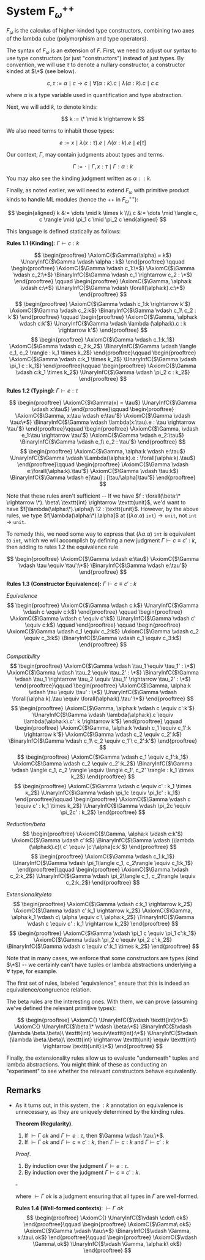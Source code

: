 # System F$_\omega^{++}$

$F_\omega$ is the calculus of higher-kinded type constructors, combining two
axes of the lambda cube (polymorphism and type operators).

The syntax of $F_\omega$ is an extension of $F$. First, we need to
adjust our syntax to use type constructors (or just "constructors") instead of
just types. By convention, we will use $\tau$ to denote a nullary constructor,
a constructor kinded at $\*$ (see below).

$$
c, \tau := \alpha \mid c \rightarrow c \mid \forall (\alpha : k).c
  \mid \lambda (\alpha : k) .c \mid c\ c
$$

where $\alpha$ is a type variable used in quantification and type abstraction.

Next, we will add $k$, to denote kinds:

$$
k := \* \mid k \rightarrow k
$$

We also need terms to inhabit those types:

$$
e := x \mid \lambda (x:\tau).e \mid \Lambda(\alpha:k).e \mid e[\tau]
$$

Our context, $\Gamma$, may contain judgments about types and terms.

$$
\Gamma := \cdot \mid \Gamma, x:\tau \mid \Gamma : \alpha:k
$$

You may also see the kinding judgment written as $\alpha :: k$.

Finally, as noted earlier, we will need to extend $F_\omega$ with primitive
product kinds to handle ML modules (hence the ++ in $F_\omega^{++}$):

$$
\begin{aligned}
k &:= \dots \mid k \times k \\\\
c &:= \dots \mid \langle c, c \rangle \mid \pi_1 c \mid \pi_2 c
\end{aligned}
$$

This language is defined statically as follows:

**Rules 1.1 (Kinding)**: $\Gamma \vdash c:k$

$$
\begin{prooftree}
\AxiomC{$\Gamma(\alpha) = k$}
\UnaryInfC{$\Gamma \vdash \alpha : k$}
\end{prooftree} \qquad
\begin{prooftree}
\AxiomC{$\Gamma \vdash c_1:\*$}
\AxiomC{$\Gamma \vdash c_2:\*$}
\BinaryInfC{$\Gamma \vdash c_1 \rightarrow c_2 : \*$}
\end{prooftree} \qquad
\begin{prooftree}
\AxiomC{$\Gamma, \alpha:k \vdash c:\*$}
\UnaryInfC{$\Gamma \vdash \forall(\alpha:k).c:\*$}
\end{prooftree}
$$
$$
\begin{prooftree}
\AxiomC{$\Gamma \vdash c_1:k \rightarrow k'$}
\AxiomC{$\Gamma \vdash c_2:k$}
\BinaryInfC{$\Gamma \vdash c_1\ c_2 : k'$}
\end{prooftree} \qquad
\begin{prooftree}
\AxiomC{$\Gamma, \alpha:k \vdash c:k'$}
\UnaryInfC{$\Gamma \vdash \lambda (\alpha:k).c : k \rightarrow k'$}
\end{prooftree}
$$
$$
\begin{prooftree}
\AxiomC{$\Gamma \vdash c_1:k_1$}
\AxiomC{$\Gamma \vdash c_2:k_2$}
\BinaryInfC{$\Gamma \vdash \langle c_1, c_2 \rangle : k_1 \times k_2$}
\end{prooftree}\qquad
\begin{prooftree}
\AxiomC{$\Gamma \vdash c:k_1 \times k_2$}
\UnaryInfC{$\Gamma \vdash \pi_1 c : k_1$}
\end{prooftree}\qquad
\begin{prooftree}
\AxiomC{$\Gamma \vdash c:k_1 \times k_2$}
\UnaryInfC{$\Gamma \vdash \pi_2 c : k_2$}
\end{prooftree}
$$

**Rules 1.2 (Typing)**: $\Gamma \vdash e:\tau$

$$
\begin{prooftree}
\AxiomC{$\Gamma(x) = \tau$}
\UnaryInfC{$\Gamma \vdash x:\tau$}
\end{prooftree}\qquad
\begin{prooftree}
\AxiomC{$\Gamma, x:\tau \vdash e:\tau'$}
\AxiomC{$\Gamma \vdash \tau:\*$}
\BinaryInfC{$\Gamma \vdash \lambda(x:\tau).e : \tau \rightarrow \tau'$}
\end{prooftree}\qquad
\begin{prooftree}
\AxiomC{$\Gamma, \vdash e_1:\tau \rightarrow \tau'$}
\AxiomC{$\Gamma \vdash e_2:\tau$}
\BinaryInfC{$\Gamma \vdash e_1\ e_2 : \tau'$}
\end{prooftree}
$$
$$
\begin{prooftree}
\AxiomC{$\Gamma, \alpha:k \vdash e:\tau$}
\UnaryInfC{$\Gamma \vdash \Lambda(\alpha:k).e : \forall(\alpha:k).\tau$}
\end{prooftree}\qquad
\begin{prooftree}
\AxiomC{$\Gamma \vdash e:\forall(\alpha:k).\tau'$}
\AxiomC{$\Gamma \vdash \tau:k$}
\BinaryInfC{$\Gamma \vdash e[\tau] : [\tau/\alpha]\tau'$}
\end{prooftree}
$$

Note that these rules aren't sufficient -- If we have $f : \forall(\beta:\*
\rightarrow \*). \beta\ \texttt{int} \rightarrow \texttt{unit}$, we'd want to
have $f[\lambda(\alpha:\*).\alpha]\ 12 : \texttt{unit}$. However, by the above
rules, we type $f[\lambda(\alpha:\*):\alpha]$ at $((\lambda \alpha.\alpha)
\ \texttt{int}) \rightarrow \texttt{unit}$, not $\texttt{int} \rightarrow
\texttt{unit}$.

To remedy this, we need some way to express that $(\lambda \alpha.\alpha)
\ \texttt{int}$ is equivalent to $\texttt{int}$, which we will accomplish by
defining a new judgment $\Gamma \vdash c \equiv c' : k$, then adding to rules
1.2 the equivalence rule

$$
\begin{prooftree}
\AxiomC{$\Gamma \vdash e:\tau$}
\AxiomC{$\Gamma \vdash \tau \equiv \tau':\*$}
\BinaryInfC{$\Gamma \vdash e:\tau'$}
\end{prooftree}
$$

**Rules 1.3 (Constructor Equivalence):** $\Gamma \vdash c \equiv c':k$

*Equivalence*
$$
\begin{prooftree}
\AxiomC{$\Gamma \vdash c:k$}
\UnaryInfC{$\Gamma \vdash c \equiv c:k$}
\end{prooftree} \qquad
\begin{prooftree}
\AxiomC{$\Gamma \vdash c \equiv c':k$}
\UnaryInfC{$\Gamma \vdash c' \equiv c:k$} \qquad
\end{prooftree} \qquad
\begin{prooftree}
\AxiomC{$\Gamma \vdash c_1 \equiv c_2:k$}
\AxiomC{$\Gamma \vdash c_2 \equiv c_3:k$}
\BinaryInfC{$\Gamma \vdash c_1 \equiv c_3:k$}
\end{prooftree}
$$

*Compatibility*
$$
\begin{prooftree}
\AxiomC{$\Gamma \vdash \tau_1 \equiv \tau_1' : \*$}
\AxiomC{$\Gamma \vdash \tau_2 \equiv \tau_2' : \*$}
\BinaryInfC{$\Gamma \vdash \tau_1 \rightarrow \tau_2 \equiv
  \tau_1' \rightarrow \tau_2' : \*$}
\end{prooftree}\qquad
\begin{prooftree}
\AxiomC{$\Gamma, \alpha:k \vdash \tau \equiv \tau' : \*$}
\UnaryInfC{$\Gamma \vdash \forall(\alpha:k).\tau \equiv \forall(\alpha:k).\tau':\*$}
\end{prooftree}
$$
$$
\begin{prooftree}
\AxiomC{$\Gamma, \alpha:k \vdash c \equiv c':k'$}
\UnaryInfC{$\Gamma \vdash \lambda(\alpha:k).c \equiv \lambda(\alpha:k).c':
  k \rightarrow k'$}
\end{prooftree} \qquad
\begin{prooftree}
\AxiomC{$\Gamma, \alpha:k \vdash c_1 \equiv c_1':k \rightarrow k'$}
\AxiomC{$\Gamma \vdash c_2 \equiv c_2':k$}
\BinaryInfC{$\Gamma \vdash c_1\ c_2 \equiv c_1'\ c_2':k'$}
\end{prooftree}
$$
$$
\begin{prooftree}
\AxiomC{$\Gamma \vdash c_1 \equiv c_1':k_1$}
\AxiomC{$\Gamma \vdash c_2 \equiv c_2':k_2$}
\BinaryInfC{$\Gamma \vdash \langle c_1, c_2 \rangle \equiv
  \langle c_1', c_2' \rangle : k_1 \times k_2$}
\end{prooftree}
$$
$$
\begin{prooftree}
\AxiomC{$\Gamma \vdash c \equiv c' : k_1 \times k_2$}
\UnaryInfC{$\Gamma \vdash \pi_1c \equiv \pi_1c' : k_1$}
\end{prooftree}\qquad
\begin{prooftree}
\AxiomC{$\Gamma \vdash c \equiv c' : k_1 \times k_2$}
\UnaryInfC{$\Gamma \vdash \pi_2c \equiv \pi_2c' : k_2$}
\end{prooftree}
$$

*Reduction/beta*
$$
\begin{prooftree}
\AxiomC{$\Gamma, \alpha:k \vdash c:k'$}
\AxiomC{$\Gamma \vdash c':k$}
\BinaryInfC{$\Gamma \vdash (\lambda (\alpha:k).c)\ c' \equiv [c'/\alpha]c:k'$}
\end{prooftree}
$$
$$
\begin{prooftree}
\AxiomC{$\Gamma \vdash c_1:k_1$}
\UnaryInfC{$\Gamma \vdash \pi_1\langle c_1, c_2\rangle \equiv c_1:k_1$}
\end{prooftree}\qquad
\begin{prooftree}
\AxiomC{$\Gamma \vdash c_2:k_2$}
\UnaryInfC{$\Gamma \vdash \pi_2\langle c_1, c_2\rangle \equiv c_2:k_2$}
\end{prooftree}
$$

*Extensionality/eta*
$$
\begin{prooftree}
\AxiomC{$\Gamma \vdash c:k_1 \rightarrow k_2$}
\AxiomC{$\Gamma \vdash c':k_1 \rightarrow k_2$}
\AxiomC{$\Gamma, \alpha:k_1 \vdash c\ \alpha \equiv c'\ \alpha:k_2$}
\TrinaryInfC{$\Gamma \vdash c \equiv c' : k_1 \rightarrow k_2$}
\end{prooftree}
$$
$$
\begin{prooftree}
\AxiomC{$\Gamma \vdash \pi_1 c \equiv \pi_1 c':k_1$}
\AxiomC{$\Gamma \vdash \pi_2 c \equiv \pi_2 c':k_2$}
\BinaryInfC{$\Gamma \vdash c \equiv c':k_1 \times k_2$}
\end{prooftree}
$$

Note that in many cases, we enforce that some
constructors are types (kind $\*$) -- we certainly can't have tuples or lambda
abstractions underlying a $\forall$ type, for example.

The first set of rules, labeled "equivalence", ensure that this is indeed an
equivalence/congruence relation.

The beta rules are the interesting ones. With them, we can prove (assuming
we've defined the relevant primitive types):

$$
\begin{prooftree}
\AxiomC{}
\UnaryInfC{$\vdash \texttt{int}:\*$}
\AxiomC{}
\UnaryInfC{$\beta:\* \vdash \beta:\*$}
\BinaryInfC{$\vdash (\lambda \beta.\beta)\ \texttt{int} \equiv\texttt{int}:\*$}
\UnaryInfC{$\vdash (\lambda \beta.\beta)\ \texttt{int} \rightarrow
  \texttt{unit} \equiv \texttt{int} \rightarrow \texttt{unit}:\*$}
\end{prooftree}
$$

Finally, the extensionality rules allow us to evaluate "underneath" tuples and
lambda abstractions. You might think of these as conducting an "experiment" to
see whether the relevant constructors behave equivalently.

## Remarks

- As it turns out, in this system, the $:k$ annotation on equivalence is
  unnecessary, as they are uniquely determined by the kinding rules.

  **Theorem (Regularity)**.
  1. If $\vdash \Gamma\ ok$ and $\Gamma \vdash e:\tau$, then $\Gamma \vdash \tau:\*$.
  2. If $\vdash \Gamma\ ok$ and $\Gamma \vdash c \equiv c':k$, then $\Gamma \vdash
    c:k$ and $\Gamma \vdash c':k$

  *Proof*.
  1. By induction over the judgment $\Gamma \vdash e:\tau$.
  2. By induction over the judgment $\Gamma \vdash c \equiv c':k$.

    $\square$

  where $\vdash \Gamma\ ok$ is a judgment ensuring that all types in $\Gamma$
  are well-formed.

  **Rules 1.4 (Well-formed contexts)**: $\vdash \Gamma\ ok$
  $$
  \begin{prooftree}
  \AxiomC{}
  \UnaryInfC{$\vdash \cdot\ ok$}
  \end{prooftree}\qquad
  \begin{prooftree}
  \AxiomC{$\Gamma\ ok$}
  \AxiomC{$\Gamma \vdash \tau:\*$}
  \BinaryInfC{$\vdash \Gamma, x:\tau\ ok$}
  \end{prooftree}\qquad
  \begin{prooftree}
  \AxiomC{$\vdash \Gamma\ ok$}
  \UnaryInfC{$\vdash \Gamma, \alpha:k\ ok$}
  \end{prooftree}
  $$

